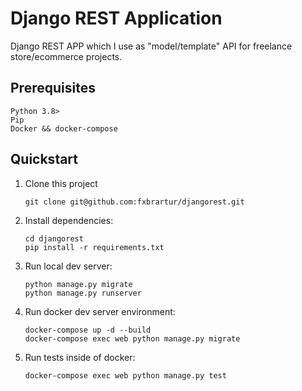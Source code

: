 # Django REST Application

Django REST APP which I use as "model/template" API for freelance store/ecommerce projects.

## Prerequisites

```
Python 3.8>
Pip
Docker && docker-compose

```

## Quickstart

1. Clone this project

   ```shell
   git clone git@github.com:fxbrartur/djangorest.git
   ```

2. Install dependencies:

   ```shell
   cd djangorest
   pip install -r requirements.txt
   ```

3. Run local dev server:

   ```shell
   python manage.py migrate
   python manage.py runserver
   ```
   
4. Run docker dev server environment:

   ```shell
   docker-compose up -d --build 
   docker-compose exec web python manage.py migrate
   ```

5. Run tests inside of docker:

   ```shell
   docker-compose exec web python manage.py test
   ```
